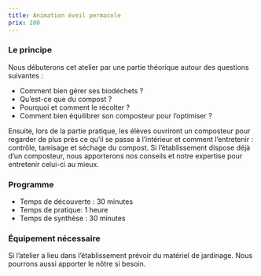 ```yaml
---
title: Animation éveil permacole
prix: 200
---
```


### Le principe

Nous débuterons cet atelier par une partie théorique autour des questions suivantes :

- Comment bien gérer ses biodéchets ?
- Qu’est-ce que du compost ?
- Pourquoi et comment le récolter ?
- Comment bien équilibrer son composteur pour l’optimiser ?

<nuxt-img format="webp" src="/prestations/eveil_permacole/poubelle.png" lazy="loading"></nuxt-img>

Ensuite, lors de la partie pratique, les élèves ouvriront un composteur pour regarder de plus près ce qu’il se passe à l’intérieur et comment l’entretenir : contrôle, tamisage et séchage du compost.
Si l’établissement dispose déjà d’un composteur, nous apporterons nos conseils et notre expertise pour entretenir celui-ci au mieux.

### Programme

- Temps de découverte : 30 minutes
- Temps de pratique: 1 heure
- Temps de synthèse : 30 minutes

### Équipement nécessaire

Si l’atelier a lieu dans l’établissement prévoir du matériel de jardinage. Nous pourrons aussi apporter le nôtre si besoin.

